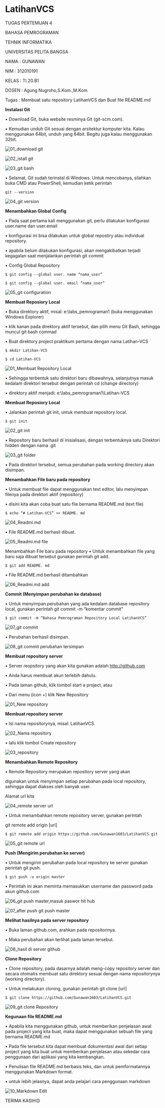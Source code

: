 # LatihanVCS
TUGAS PERTEMUAN 4

BAHASA PEMROGRAMAN

TEHNIK INFORMATIKA

UNIVERSITAS PELITA BANGSA

NAMA : GUNAWAN

NIM     : 312010191

KELAS : TI.20.B1

DOSEN : Agung Nugroho,S.Kom.,M.Kom

Tugas : Membuat satu repository LatihanVCS dan Buat file README.md

**Instalasi Git**

• Download Git, buka website resminya Git (git-scm.com).

• Kemudian unduh Git sesuai dengan arsitektur komputer kita. Kalau
menggunakan 64bit, unduh yang 64bit. Begitu juga kalau
menggunakan 32bit.

![01_download git](https://i.imgur.com/flW7HYZ.jpg)

![02_istall git](https://i.imgur.com/IHWRTZ0.jpg)

![03_git bash](https://i.imgur.com/knJxwP3.jpg)

• Selamat, Git sudah terinstal di Windows. Untuk mencobanya,
silahkan buka CMD atau PowerShell, kemudian ketik perintah

``git --version``

![04_git version](https://i.imgur.com/0Hf9zAV.jpg)

**Menambahkan Global Config**

• Pada saat pertama kali menggunakan git, perlu dilakukan konfigurasi
user.name dan user.email

• konfigurasi ini bisa dilakukan untuk global repostiry atau individual
repository.

• apabila belum dilakukan konfigurasi, akan mengakibatkan terjadi
kegagalan saat menjalankan perintah git commit

• Config Global Repository

``$ git config --global user. name “nama_user”``

``$ git config --global user. email “nama_user”``

![05_git configuration](https://i.imgur.com/dk0IWyl.jpg)

**Membuat Reposiory Local**

• Buka direktory aktif, misal: e:\labs_pemrograman1 (buka
menggunakan Windows Explorer)

• klik kanan pada direktory aktif tersebut, dan pilih menu Git Bash,
sehingga muncul git bash commad

• Buat direktory project praktikum pertama dengan nama Latihan-VCS

``$ mkdir Latihan-VCS``

``$ cd Latihan-VCS``

![01_Membuat Repository Local](https://i.imgur.com/fGQPGUx.jpg)

• Sehingga terbentuk satu direktori baru dibawahnya, selanjutnya
masuk kedalam direktori tersebut dengan perintah cd (change
directory)

• direktory aktif menjadi: e:\labs_pemrograman1\Latihan-VCS


**Membuat Reposiory Local**

• Jalankan perintah git init, untuk membuat repository local.

``$ git init``

![02_git init](https://i.imgur.com/28zqg1F.jpg)

• Repository baru berhasil di inisialisasi, dengan terbentuknya satu
Direktori hidden dengan nama .git

![03_git folder](https://i.imgur.com/eOUUXj2.jpg)

• Pada direktori tersebut, semua perubahan pada working directory
akan disimpan.

**Menambahkan File baru pada repository**

• Untuk membuat file dapat menggunakan text editor, lalu menyimpan
filenya pada direktori aktif (repository)

• disini kita akan coba buat satu file bernama README.md (text file)

``$ echo “# Latihan-VCS” >> README. md``

![04_Readmi.md](https://i.imgur.com/hs9IwRN.jpg)

• File README.md berhasil dibuat.

![05_Readmi.md file](https://i.imgur.com/5vwfWcu.jpg)

Menambahkan File baru pada repository
• Untuk menambahkan file yang baru saja dibuat tersebut gunakan
perintah git add.

``$ git add README. md``

• File README.md berhasil ditambahkan

![06_Readmi.md add](https://i.imgur.com/i5VBEV0.jpg)

**Commit (Menyimpan perubahan ke database)**

• Untuk menyimpan perubahan yang ada kedalam database repository
local, gunakan perintah git commit -m “komentar commit”

``$ git commit -m “Bahasa Pemrograman Repository Local LatihanVCS”``

![07_git commit](https://i.imgur.com/NEmnci8.jpg)

• Perubahan berhasil disimpan.

![08_git commit perubahan tersimpan](https://i.imgur.com/cBSr7CB.jpg)

**Membuat repository server**

• Server reopsitory yang akan kita gunakan adalah http://github.com

• Anda harus membuat akun terlebih dahulu.

• Pada laman github, klik tombol start a project, atau

• Dari menu (icon +) klik New Repository

![01_New repository](https://i.imgur.com/TmBu3oX.jpg)

**Membuat repository server**

• Isi nama repositorynya, misal: LatihanVCS.

![02_Nama repository](https://i.imgur.com/vWI094T.jpg)

• lalu klik tombol Create repository

![03_repository](https://i.imgur.com/4Wa6JEZ.jpg)

**Menambahkan Remote Repository**

• Remote Repository merupakan repository server yang akan

digunakan untuk menyimpan setiap perubahan pada local repository,
sehingga dapat diakses oleh banyak user.

Alamat url kita

![04_remote server url](https://i.imgur.com/Ughvelu.jpg)

• Untuk menambahkan remote repository server, gunakan perintah

git remote add origin [url]

``$ git remote add origin https://github.com/Gunawan1603/LatihanVCS.git``

![05_git remote url](https://i.imgur.com/8xgKR1V.jpg)

**Push (Mengirim perubahan ke server)**

• Untuk mengirim perubahan pada local repository ke server gunakan
perintah git push.

``$ git push -u origin master``

• Perintah ini akan meminta memasukkan username dan password
pada akun github.com

![06_git push master,masuk paswor hit hub](https://i.imgur.com/nPHNdXq.jpg)

![07_after push git push master](https://i.imgur.com/DoS6Q24.jpg)

**Melihat hasilnya pada server repository**

• Buka laman github.com,
arahkan pada repositorinya.

• Maka perubahan akan
terlihat pada laman
tersebut.

![08_hasil di server github](https://i.imgur.com/Z0cAavc.jpg)

**Clone Repository**

• Clone repository, pada dasarnya adalah meng-copy repository server
dan secara otomatis membuat satu direktory sesuai dengan nama
repositorynya (working directory).

• Untuk melakukan cloning, gunakan perintah git clone [url]

``$ git clone https://github.com/Gunawan1603/LatihanVCS.git``

![09_git clone Repository](https://i.imgur.com/wspcPsR.jpg)

**Kegunaan file README.md**

• Apabila kita menggunakan github, untuk memberikan penjelasan
awal pada project yang kita buat, maka dapat menggunakan sebuah
file yang bernama README.md

• Pada file tersebut kita dapat membuat dokumentasi awal dari setiap
project yang kita buat untuk memberikan penjelasan atau sekedar
cara penggunaan dari aplikasi yang kita kembangkan.

• Penulisan file README.md berbasis teks, dan untuk pemformatannya
menggunakan Markdown format.

• untuk lebih jelasnya, dapat anda pelajari cara penggunaan markdown

![10_Markdown Edit](https://i.imgur.com/XglK3FE.jpg)



TERIMA KASIH😊
